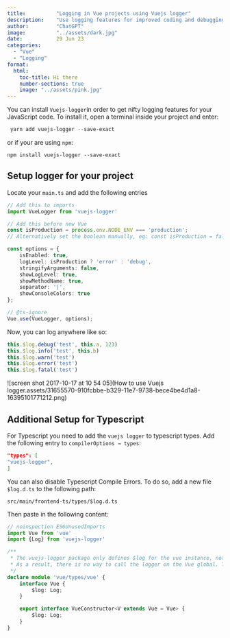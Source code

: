 ```yaml
---
title:          "Logging in Vue projects using Vuejs logger"
description:    "Use logging features for improved coding and debugging in a Vue Project."
author:         "ChatGPT"
image:          "../assets/dark.jpg"
date:           29 Jun 23
categories:
  - "Vue"
  - "Logging"
format:
  html:
    toc-title: Hi there
    number-sections: true
    image: "../assets/pink.jpg"     
---
```


You can install `Vuejs-logger`in order to get nifty logging features for your JavaScript code. To install it, open a
terminal inside your project and enter:

```powershell
 yarn add vuejs-logger --save-exact
```

or if your are using `npm`:

```
npm install vuejs-logger --save-exact
```

## Setup logger for your project

Locate your `main.ts` and add the following entries

```typescript
// Add this to imports
import VueLogger from 'vuejs-logger'

// Add this before new Vue
const isProduction = process.env.NODE_ENV === 'production';
// Alternatively set the boolean manually, eg: const isProduction = false

const options = {
    isEnabled: true,
    logLevel: isProduction ? 'error' : 'debug',
    stringifyArguments: false,
    showLogLevel: true,
    showMethodName: true,
    separator: '|',
    showConsoleColors: true
};

// @ts-ignore
Vue.use(VueLogger, options);
```

Now, you can log anywhere like so:

```typescript
this.$log.debug('test', this.a, 123)
this.$log.info('test', this.b)
this.$log.warn('test')
this.$log.error('test')
this.$log.fatal('test')
```

![screen shot 2017-10-17 at 10 54 05](How to use Vuejs logger.assets/31655570-910fcbbe-b329-11e7-9738-bece4be4d1a8-16395101771212.png)

## Additional Setup for Typescript

For Typescript you need to add the `vuejs logger` to typescript types. Add the following entry
to `compilerOptions → types`:

```json
"types": [
"vuejs-logger",
]
```

You can also disable Typescript Compile Errors. To do so, add a new file `$log.d.ts` to the following path:

```
src/main/frontend-ts/types/$log.d.ts
```

Then paste in the following content:

```typescript
// noinspection ES6UnusedImports
import Vue from 'vue'
import {Log} from 'vuejs-logger'

/**
 * The vuejs-logger package only defines $log for the vue instance, not for the constructor.
 * As a result, there is no way to call the logger on the Vue global. This fixes that.
 */
declare module 'vue/types/vue' {
    interface Vue {
        $log: Log;
    }

    export interface VueConstructor<V extends Vue = Vue> {
        $log: Log;
    }
}
```
